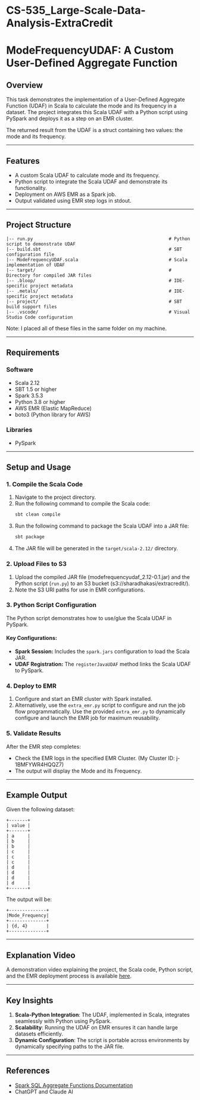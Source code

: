 # CS-535_Large-Scale-Data-Analysis-ExtraCredit

# ModeFrequencyUDAF: A Custom User-Defined Aggregate Function

## Overview
This task demonstrates the implementation of a User-Defined Aggregate Function (UDAF) in Scala to calculate the mode and its frequency in a dataset. The project integrates this Scala UDAF with a Python script using PySpark and deploys it as a step on an EMR cluster.

The returned result from the UDAF is a struct containing two values: the mode and its frequency.

---

## Features
- A custom Scala UDAF to calculate mode and its frequency.
- Python script to integrate the Scala UDAF and demonstrate its functionality.
- Deployment on AWS EMR as a Spark job.
- Output validated using EMR step logs in stdout.

---

## Project Structure
```
|-- run.py                                                   # Python script to demonstrate UDAF
|-- build.sbt                                                # SBT configuration file
|-- ModeFrequencyUDAF.scala                                  # Scala implementation of UDAF
|-- target/                                                  # Directory for compiled JAR files
|-- .bloop/                                                  # IDE-specific project metadata
|-- .metals/                                                 # IDE-specific project metadata
|-- project/                                                 # SBT build support files
|-- .vscode/                                                 # Visual Studio Code configuration
```

Note: I placed all of these files in the same folder on my machine.

---

## Requirements
### Software
- Scala 2.12
- SBT 1.5 or higher
- Spark 3.5.3
- Python 3.8 or higher
- AWS EMR (Elastic MapReduce)
- boto3 (Python library for AWS)

### Libraries
- PySpark

---

## Setup and Usage

### 1. Compile the Scala Code
1. Navigate to the project directory.
2. Run the following command to compile the Scala code:
   ```bash
   sbt clean compile
   ```
3. Run the following command to package the Scala UDAF into a JAR file:
   ```bash
   sbt package
   ```
4. The JAR file will be generated in the `target/scala-2.12/` directory.

### 2. Upload Files to S3
1. Upload the compiled JAR file (modefrequencyudaf_2.12-0.1.jar) and the Python script (`run.py`) to an S3 bucket (s3://sharadhakasi/extracredit/).
2. Note the S3 URI paths for use in EMR configurations.

### 3. Python Script Configuration
The Python script demonstrates how to use/glue the Scala UDAF in PySpark.

#### Key Configurations:
- **Spark Session:** Includes the `spark.jars` configuration to load the Scala JAR.
- **UDAF Registration:** The `registerJavaUDAF` method links the Scala UDAF to PySpark.

### 4. Deploy to EMR
1. Configure and start an EMR cluster with Spark installed.
2. Alternatively, use the `extra_emr.py` script to configure and run the job flow programmatically. Use the provided `extra_emr.py` to dynamically configure and launch the EMR job for maximum reusability.

### 5. Validate Results
After the EMR step completes:
- Check the EMR logs in the specified EMR Cluster. (My Cluster ID: j-1BMFYWR4HQQZ7)
- The output will display the Mode and its Frequency.

---

## Example Output
Given the following dataset:
```
+-------+
| value |
+-------+
| a     |
| b     |
| b     |
| c     |
| c     |
| c     |
| d     |
| d     |
| d     |
| d     |
+-------+
```
The output will be:
```
+--------------+
|Mode_Frequency|
+--------------+
| {d, 4}       |
+--------------+
```

---

## Explanation Video
A demonstration video explaining the project, the Scala code, Python script, and the EMR deployment process is available [here](#).

---

## Key Insights
1. **Scala-Python Integration**: The UDAF, implemented in Scala, integrates seamlessly with Python using PySpark.
2. **Scalability**: Running the UDAF on EMR ensures it can handle large datasets efficiently.
3. **Dynamic Configuration**: The script is portable across environments by dynamically specifying paths to the JAR file.

---

## References
- [Spark SQL Aggregate Functions Documentation](https://spark.apache.org/docs/3.5.3/sql-ref-functions-udf-aggregate.html)
- ChatGPT and Claude AI

